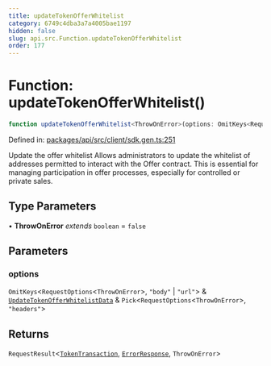```yaml
---
title: updateTokenOfferWhitelist
category: 6749c4dba3a7a4005bae1197
hidden: false
slug: api.src.Function.updateTokenOfferWhitelist
order: 177
---
```


# Function: updateTokenOfferWhitelist()

```ts
function updateTokenOfferWhitelist<ThrowOnError>(options: OmitKeys<RequestOptions<ThrowOnError>, "body" | "url"> & UpdateTokenOfferWhitelistData & Pick<RequestOptions<ThrowOnError>, "headers">): RequestResult<TokenTransaction, ErrorResponse, ThrowOnError>
```

Defined in: [packages/api/src/client/sdk.gen.ts:251](https://github.com/zkcloudworker/minatokens-lib/blob/main/packages/api/src/client/sdk.gen.ts#L251)

Update the offer whitelist
Allows administrators to update the whitelist of addresses permitted to interact with the Offer contract.
This is essential for managing participation in offer processes, especially for controlled or private sales.

## Type Parameters

• **ThrowOnError** *extends* `boolean` = `false`

## Parameters

### options

`OmitKeys`\<`RequestOptions`\<`ThrowOnError`\>, `"body"` \| `"url"`\> & [`UpdateTokenOfferWhitelistData`](apisrctypealiasupdatetokenofferwhitelistdata) & `Pick`\<`RequestOptions`\<`ThrowOnError`\>, `"headers"`\>

## Returns

`RequestResult`\<[`TokenTransaction`](apisrctypealiastokentransaction), [`ErrorResponse`](apisrctypealiaserrorresponse), `ThrowOnError`\>
